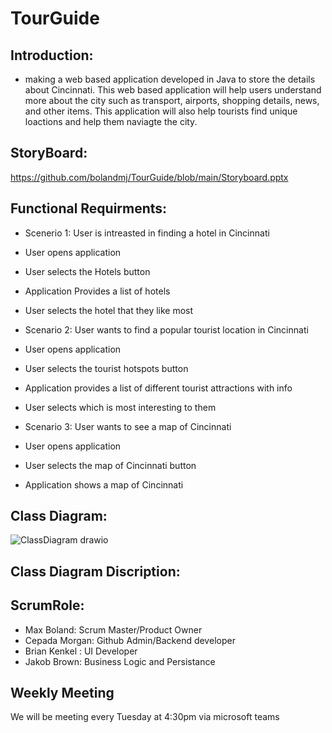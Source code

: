# TourGuide


## Introduction:

* making a web based application developed in Java to store the details about Cincinnati. This web based application will help users understand more about the city such as transport, airports, shopping details, news, and other items. This application will also help tourists find unique loactions and help them naviagte the city.



## StoryBoard:
https://github.com/bolandmj/TourGuide/blob/main/Storyboard.pptx


## Functional Requirments:
* Scenerio 1: User is intreasted in finding a hotel in Cincinnati

* User opens application

* User selects the Hotels button

* Application Provides a list of hotels

* User selects the hotel that they like most


* Scenario 2: User wants to find a popular tourist location in Cincinnati

* User opens application

* User selects the tourist hotspots button

* Application provides a list of different tourist attractions with info

* User selects which is most interesting to them

* Scenario 3: User wants to see a map of Cincinnati

* User opens application 

* User selects the map of Cincinnati button

* Application shows a map of Cincinnati











## Class Diagram:


![ClassDiagram drawio](https://user-images.githubusercontent.com/81503684/189559974-77a0e4f7-661e-4c33-8e6f-10eca06e7796.png)


## Class Diagram Discription:







##   ScrumRole:
* Max Boland: Scrum Master/Product Owner
* Cepada Morgan: Github Admin/Backend developer
* Brian Kenkel : UI Developer
* Jakob Brown: Business Logic and Persistance


##  Weekly Meeting
We will be meeting every Tuesday at 4:30pm via microsoft teams
